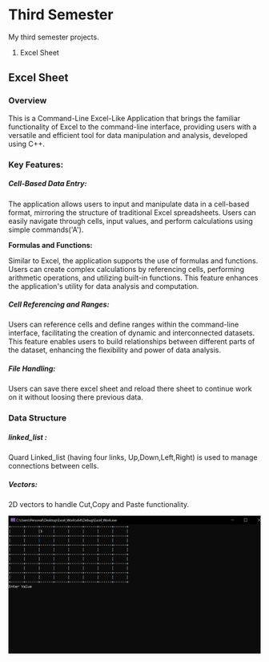 # Third Semester

My third semester projects.

1. Excel Sheet

## Excel Sheet

### Overview

This is a  Command-Line Excel-Like Application that brings the  familiar functionality of Excel to the command-line interface, providing users with a versatile and efficient tool for data manipulation and  analysis, developed using C++. 

### Key Features:

##### **Cell-Based Data Entry:**

 The application allows users to input and manipulate data in a  cell-based format, mirroring the structure of traditional Excel  spreadsheets. Users can easily navigate through cells, input values, and perform calculations using simple commands('A').

**Formulas and Functions:**

 Similar to Excel, the application supports the use of formulas and  functions. Users can create complex calculations by referencing cells,  performing arithmetic operations, and utilizing built-in functions. This feature enhances the application's utility for data analysis and  computation.

##### **Cell Referencing and Ranges:**

 Users can reference cells and define ranges within the command-line  interface, facilitating the creation of dynamic and interconnected  datasets. This feature enables users to build relationships between  different parts of the dataset, enhancing the flexibility and power of  data analysis.

##### File Handling:

Users can save there excel sheet and reload there sheet to continue work on it without loosing there previous data.

### Data Structure

##### linked_list :

Quard Linked_list (having four links, Up,Down,Left,Right) is used to manage connections between cells. 

##### Vectors:

2D vectors to handle Cut,Copy and Paste functionality.

![](readMEimgs/image.png) 
